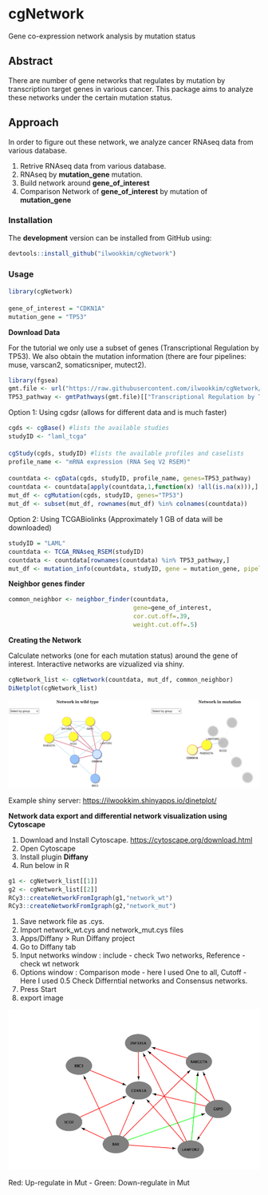 # **cgNetwork**
Gene co-expression network analysis by mutation status

## **Abstract**
There are number of gene networks that regulates by mutation by transcription target genes in various cancer. This package aims to analyze these networks under the certain mutation status.

## **Approach**
In order to figure out these network, we analyze cancer RNAseq data from various database. 
  1. Retrive RNAseq data from various database.
  1. RNAseq by **mutation_gene** mutation.
  1. Build network around **gene_of_interest**
  1. Comparison Network of **gene_of_interest** by mutation of **mutation_gene** 

### Installation

The **development** version can be installed from GitHub using:

``` r
devtools::install_github("ilwookkim/cgNetwork")
```

### Usage

``` r
library(cgNetwork)

gene_of_interest = "CDKN1A"
mutation_gene = "TP53"
```

**Download Data**

For the tutorial we only use a subset of genes (Transcriptional Regulation by TP53).
We also obtain the mutation information (there are four pipelines: muse, varscan2, somaticsniper, mutect2).
``` r 
library(fgsea)
gmt.file <- url("https://raw.githubusercontent.com/ilwookkim/cgNetwork/main/data/ReactomePathways.gmt", method="libcurl")
TP53_pathway <- gmtPathways(gmt.file)[["Transcriptional Regulation by TP53"]]
```

Option 1: Using cgdsr (allows for different data and is much faster)
```r
cgds <- cgBase() #lists the available studies
studyID <- "laml_tcga"

cgStudy(cgds, studyID) #lists the available profiles and caselists
profile_name <- "mRNA expression (RNA Seq V2 RSEM)"

countdata <- cgData(cgds, studyID, profile_name, genes=TP53_pathway)
countdata <- countdata[apply(countdata,1,function(x) !all(is.na(x))),]
mut_df <- cgMutation(cgds, studyID, genes="TP53")
mut_df <- subset(mut_df, rownames(mut_df) %in% colnames(countdata))
```

Option 2: Using TCGABiolinks (Approximately 1 GB of data will be downloaded)
```r
studyID = "LAML"
countdata <- TCGA_RNAseq_RSEM(studyID)
countdata <- countdata[rownames(countdata) %in% TP53_pathway,]
mut_df <- mutation_info(countdata, studyID, gene = mutation_gene, pipeline = "mutect2")
```

**Neighbor genes finder**

``` r
common_neighbor <- neighbor_finder(countdata, 
                                   gene=gene_of_interest,
                                   cor.cut.off=.39, 
                                   weight.cut.off=.5)                            
```

**Creating the Network**

Calculate networks (one for each mutation status) around the gene of interest. Interactive networks are vizualized via shiny.
``` r
cgNetwork_list <- cgNetwork(countdata, mut_df, common_neighbor)
DiNetplot(cgNetwork_list)
```

<img src="data/DiNetwork_example.png"/>

Example shiny server: https://ilwookkim.shinyapps.io/dinetplot/


**Network data export and differential network visualization using Cytoscape**

  1. Download and Install Cytoscape.
    https://cytoscape.org/download.html
  1. Open Cytoscape
  1. Install plugin **Diffany**
  1. Run below in R
  ``` r
  g1 <- cgNetwork_list[[1]]
  g2 <- cgNetwork_list[[2]]
  RCy3::createNetworkFromIgraph(g1,"network_wt")
  RCy3::createNetworkFromIgraph(g2,"network_mut")
  ```
  1. Save network file as .cys.
  1. Import network_wt.cys and network_mut.cys files
  1. Apps/Diffany > Run Diffany project
  1. Go to Diffany tab
  1. Input networks window : include - check Two networks, Reference - check wt network
  1. Options window : Comparison mode - here I used One to all, Cutoff - Here I used 0.5 Check Differntial networks and Consensus networks.
  1. Press Start
  1. export image

<img src="data/cytoscape_Diffany_example.png"/>

  Red: Up-regulate in Mut - Green: Down-regulate in Mut
